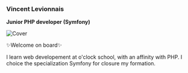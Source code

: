 ### Vincent Levionnais 

**Junior PHP developer (Symfony)**

![Cover](https://github.com/vincentlevionnais/vincentlevionnais/main/img/cover.jpg)  

✨Welcome on board✨

I learn web developement at o'clock school, with an affinity with PHP. I choice the specialization Symfony for closure my formation.

